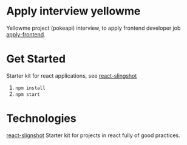 # Apply interview yellowme

Yellowme project (pokeapi) interview, to apply frontend developer job [apply-frontend](https://github.com/yellowme/interview/tree/master/front_end).

Get Started
====

Starter kit for react applications, see [react-slingshot](https://github.com/coryhouse/react-slingshot)

1. `npm install`
2. `npm start`

Technologies
===
[react-slignshot](https://github.com/coryhouse/react-slingshot) Starter kit for projects in react fully of good practices.


